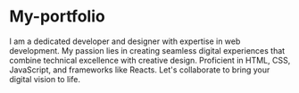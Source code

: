 # My-portfolio
I am a dedicated developer and designer with expertise in web development. My passion lies in creating seamless digital experiences that combine technical excellence with creative design. Proficient in HTML, CSS, JavaScript, and frameworks like Reacts. Let's collaborate to bring your digital vision to life.
